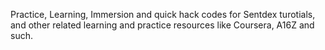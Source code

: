 Practice, Learning, Immersion and quick hack codes for Sentdex turotials, 
and other related learning and practice resources like Coursera, A16Z and such. 
